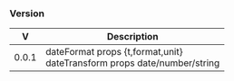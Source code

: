 ### Version
| V        | Description |
| ------------- | -------- |
| 0.0.1 | dateFormat props {t,format,unit}<br>dateTransform props date/number/string |
